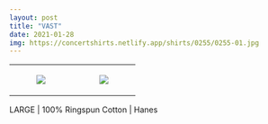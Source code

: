 ```yaml
---
layout: post
title: "VAST"
date: 2021-01-28
img: https://concertshirts.netlify.app/shirts/0255/0255-01.jpg
---
```




<table style="width:100%;"><tr><td style="vertical-align:top;">
      <figure class="tmblr-full" data-orig-height="2048" data-orig-width="1365" data-orig-src="https://concertshirts.netlify.app/shirts/0255/0255-01.jpg"><img src="https://64.media.tumblr.com/afd3461814f356fd6d076fb59a2f8ffc/c62ba1d303ffe15e-a8/s540x810/417f043561f058bf5558c036fab580e58b0afc8a.jpg" data-orig-height="2048" data-orig-width="1365" data-orig-src="https://concertshirts.netlify.app/shirts/0255/0255-01.jpg"/></figure></td>
    <td style="vertical-align:top;">
      <figure class="tmblr-full" data-orig-height="2048" data-orig-width="1365" data-orig-src="https://concertshirts.netlify.app/shirts/0255/0255-02.jpg"><img src="https://64.media.tumblr.com/2d7c222e79b7e4fe623e007989875fd0/c62ba1d303ffe15e-83/s540x810/02dd4993e9268d9c993ec430d512d18e8ea1b14c.jpg" data-orig-height="2048" data-orig-width="1365" data-orig-src="https://concertshirts.netlify.app/shirts/0255/0255-02.jpg"/></figure></td>
  </tr></table><p>
  LARGE | 100% Ringspun Cotton | Hanes
</p>
